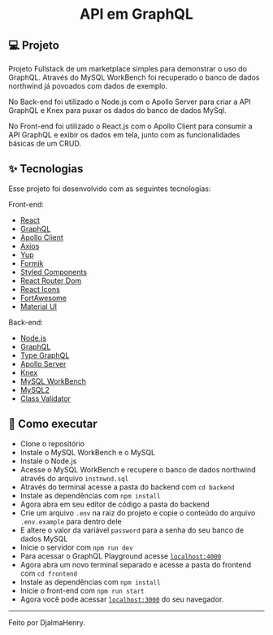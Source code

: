 <h1 align="center">
  API em GraphQL
</h1>

## 💻 Projeto

Projeto Fullstack de um marketplace simples para demonstrar o uso do GraphQL.
Através do MySQL WorkBench foi recuperado o banco de dados northwind já povoados com dados de exemplo.

No Back-end foi utilizado o Node.js com o Apollo Server para criar a API GraphQL e Knex para puxar os dados do banco de dados MySql.

No Front-end foi utilizado o React.js com o Apollo Client para consumir a API GraphQL e exibir os dados em tela, junto com as funcionalidades básicas de um CRUD.

## ✨ Tecnologias

Esse projeto foi desenvolvido com as seguintes tecnologias:

Front-end:

- [React](https://reactjs.org)
- [GraphQL](https://graphql.org/)
- [Apollo Client](https://www.apollographql.com/docs/react/)
- [Axios](https://axios-http.com/ptbr/)
- [Yup](https://github.com/jquense/yup)
- [Formik](https://formik.org/)
- [Styled Components](https://styled-components.com/)
- [React Router Dom](https://reactrouter.com/web/guides/quick-start)
- [React Icons](https://react-icons.github.io/react-icons/)
- [FortAwesome](https://fontawesome.com/)
- [Material UI](https://material-ui.com/pt/)

Back-end:

- [Node.js](https://nodejs.org/en/)
- [GraphQL](https://graphql.org/)
- [Type GraphQL](https://typegraphql.com/)
- [Apollo Server](https://www.apollographql.com/docs/apollo-server/)
- [Knex](http://knexjs.org/)
- [MySQL WorkBench](https://www.mysql.com/products/workbench/)
- [MySQL2](https://www.mysql.com/)
- [Class Validator](https://github.com/typestack/class-validator)

## 🚀 Como executar

- Clone o repositório
- Instale o MySQL WorkBench e o MySQL
- Instale o Node.js
- Acesse o MySQL WorkBench e recupere o banco de dados northwind através do arquivo `instnwnd.sql`
- Através do terminal acesse a pasta do backend com `cd backend`
- Instale as dependências com `npm install`
- Agora abra em seu editor de código a pasta do backend
- Crie um arquivo `.env` na raiz do projeto e copie o conteúdo do arquivo `.env.example` para dentro dele
- E altere o valor da variável `password` para a senha do seu banco de dados MySQL
- Inicie o servidor com `npm run dev`
- Para acessar o GraphQL Playground acesse [`localhost:4000`](http://localhost:4000)
- Agora abra um novo terminal separado e acesse a pasta do frontend com `cd frontend`
- Instale as dependências com `npm install`
- Inicie o front-end com `npm run start`
- Agora você pode acessar [`localhost:3000`](http://localhost:3000) do seu navegador.

---

Feito por DjalmaHenry.
